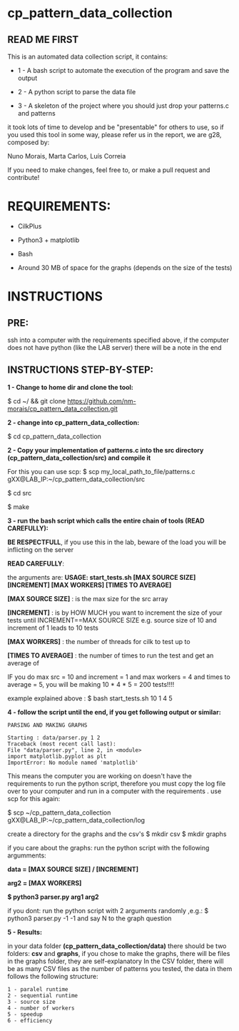 # cp_pattern_data_collection

## READ ME FIRST

This is an automated data collection script, it contains:

* 1 - A bash script to automate the execution of the program and save the output

* 2 - A python script to parse the data file

* 3 - A skeleton of the project where you should just drop your patterns.c and patterns

it took lots of time to develop and be "presentable" for others to use, so if you used this tool in some way, please refer us in the report, we are g28, composed by:

Nuno Morais, Marta Carlos, Luís Correia

If you need to make changes, feel free to, or make a pull request and contribute!


# REQUIREMENTS: 

* CilkPlus

* Python3 + matplotlib

* Bash

* Around 30 MB of space for the graphs (depends on the size of the tests)

# INSTRUCTIONS

## PRE: 

ssh into a computer with the requirements specified above, 
if the computer does not have python (like the LAB server)
there will be a note in the end

## INSTRUCTIONS STEP-BY-STEP: 

**1 - Change to home dir and clone the tool:**

  $ cd ~/ && git clone https://github.com/nm-morais/cp_pattern_data_collection.git

**2 - change into cp_pattern_data_collection:**

  $ cd cp_pattern_data_collection
  
**2 - Copy your implementation of patterns.c into the src directory (cp_pattern_data_collection/src) and compile it**

  For this you can use scp:
  $ scp  my_local_path_to_file/patterns.c  gXX@LAB_IP:~/cp_pattern_data_collection/src
  
  $ cd src
  
  $ make
  
  
**3 - run the bash script  which calls the entire chain of tools (READ CAREFULLY):**

  **BE RESPECTFULL**, if you use this in the lab, beware of the load you will be inflicting on the server
  
  **READ CAREFULLY**:
  
  the arguments are:
  **USAGE: start_tests.sh [MAX SOURCE SIZE] [INCREMENT] [MAX WORKERS] [TIMES TO AVERAGE]**

  **[MAX SOURCE SIZE]** : is the max size for the src array

  **[INCREMENT]** :  is by HOW MUCH you want to increment the size of your tests until INCREMENT==MAX SOURCE SIZE
    e.g. source size of 10 and increment of 1 leads to 10 tests

  **[MAX WORKERS]** : the number of threads for cilk to test up to

  **[TIMES TO AVERAGE]** : the number of times to run the test and get an average of
    
   IF you do max src = 10 and increment = 1 and max workers = 4 and times to average = 5, you will be making 10 * 4 * 5 = 200 tests!!!!
  
  example explained above : $ bash start_tests.sh 10 1 4 5
 
**4 - follow the script until the end, if you get following output or similar:**
 
    PARSING AND MAKING GRAPHS

    Starting : data/parser.py 1 2
    Traceback (most recent call last):
    File "data/parser.py", line 2, in <module>
    import matplotlib.pyplot as plt
    ImportError: No module named 'matplotlib'
    
  This means the computer you are working on doesn't have the requirements to run the python script, therefore you must copy the log file over to your computer and run in a computer with the requirements . use scp for this again:

  $ scp \~/cp_pattern_data_collection gXX@LAB_IP:~/cp_pattern_data_collection/log

  create a directory for the graphs and the csv's 
  $ mkdir csv
  $ mkdir graphs
  
  if you care about the graphs: run the python script with the following argumments: 
  
  **data = [MAX SOURCE SIZE] / [INCREMENT]**
  
  **arg2 = [MAX WORKERS]**
  
  **$ python3 parser.py arg1 arg2**

  if you dont: run the python script with 2 arguments randomly ,e.g.:
    $ python3 parser.py -1 -1 
    and say N to the graph question

**5 - Results:**

  in your data folder **(cp_pattern_data_collection/data)** there should be two folders: **csv** and **graphs**,
  if you chose to make the graphs, there will be files in the graphs folder, they are self-explanatory
  In the CSV folder, there will be as many CSV files as the number of patterns you tested, the data in them follows the following structure:
  
    1 - paralel runtime
    2 - sequential runtime
    3 - source size
    4 - number of workers
    5 - speedup
    6 - efficiency
  
  
  

